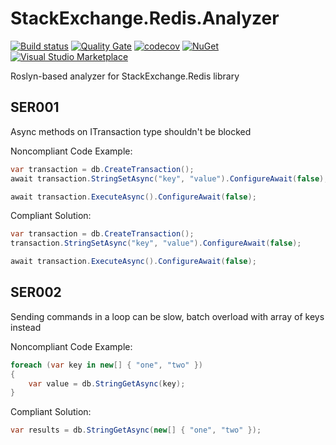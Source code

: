 # StackExchange.Redis.Analyzer

[![Build status](https://ci.appveyor.com/api/projects/status/jyrrv262f1h9ipfn?svg=true)](https://ci.appveyor.com/project/olsh/stack-exchange-redis-analyzer)
[![Quality Gate](https://sonarcloud.io/api/project_badges/measure?project=stack-exchange-redis-analyzer&metric=alert_status)](https://sonarcloud.io/dashboard?id=stack-exchange-redis-analyzer)
[![codecov](https://codecov.io/gh/olsh/stack-exchange-redis-analyzer/branch/master/graph/badge.svg)](https://codecov.io/gh/olsh/stack-exchange-redis-analyzer)
[![NuGet](https://img.shields.io/nuget/v/StackExchange.Redis.Analyzer.svg)](https://www.nuget.org/packages/StackExchange.Redis.Analyzer/)
[![Visual Studio Marketplace](https://img.shields.io/vscode-marketplace/v/olsh.sqlanalyzer.svg)](https://marketplace.visualstudio.com/items?itemName=olsh.StackExchangeRedisAnalyzer)

Roslyn-based analyzer for StackExchange.Redis library


## SER001

Async methods on ITransaction type shouldn't be blocked

Noncompliant Code Example:
```csharp
var transaction = db.CreateTransaction();
await transaction.StringSetAsync("key", "value").ConfigureAwait(false);

await transaction.ExecuteAsync().ConfigureAwait(false);
```

Compliant Solution:
```csharp
var transaction = db.CreateTransaction();
transaction.StringSetAsync("key", "value").ConfigureAwait(false);

await transaction.ExecuteAsync().ConfigureAwait(false);
```

## SER002

Sending commands in a loop can be slow, batch overload with array of keys instead

Noncompliant Code Example:
```csharp
foreach (var key in new[] { "one", "two" })
{
    var value = db.StringGetAsync(key);
}
```

Compliant Solution:
```csharp
var results = db.StringGetAsync(new[] { "one", "two" });
```
